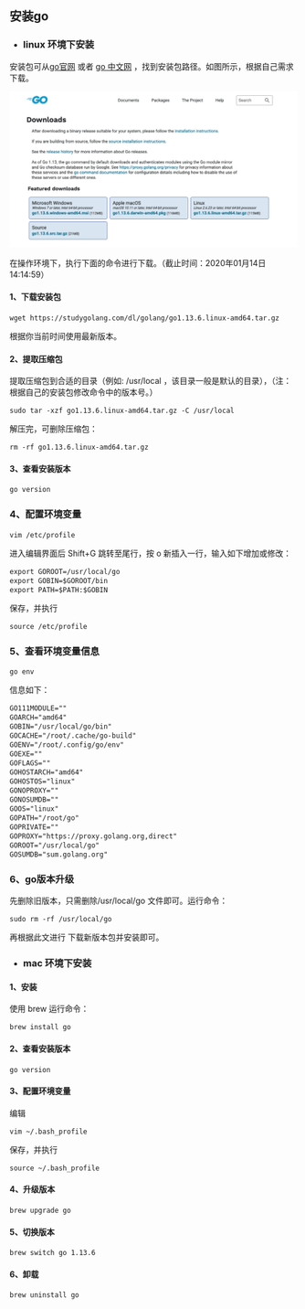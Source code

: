 ## 安装go

- ### linux 环境下安装

安装包可从[go官网](https://golang.google.cn/dl/) 或者 [go 中文网](https://studygolang.com/dl) ，找到安装包路径。如图所示，根据自己需求下载。

![image](https://github.com/sunct/learning-go/blob/master/images/install-1.png)

在操作环境下，执行下面的命令进行下载。（截止时间：2020年01月14日14:14:59）

#### 1、下载安装包
```linux
wget https://studygolang.com/dl/golang/go1.13.6.linux-amd64.tar.gz
```
根据你当前时间使用最新版本。

#### 2、提取压缩包

提取压缩包到合适的目录（例如: /usr/local ，该目录一般是默认的目录），（注：根据自己的安装包修改命令中的版本号。）

```linux
sudo tar -xzf go1.13.6.linux-amd64.tar.gz -C /usr/local
```
解压完，可删除压缩包：
```linux
rm -rf go1.13.6.linux-amd64.tar.gz
```


#### 3、查看安装版本
```$xslt
go version
```

### 4、配置环境变量
```$xslt
vim /etc/profile
```
进入编辑界面后 Shift+G 跳转至尾行，按 o 新插入一行，输入如下增加或修改：

```$xslt
export GOROOT=/usr/local/go
export GOBIN=$GOROOT/bin
export PATH=$PATH:$GOBIN
```
保存，并执行
```$xslt
source /etc/profile
```
### 5、查看环境变量信息
```$xslt
go env
```
信息如下：
```$xslt
GO111MODULE=""
GOARCH="amd64"
GOBIN="/usr/local/go/bin"
GOCACHE="/root/.cache/go-build"
GOENV="/root/.config/go/env"
GOEXE=""
GOFLAGS=""
GOHOSTARCH="amd64"
GOHOSTOS="linux"
GONOPROXY=""
GONOSUMDB=""
GOOS="linux"
GOPATH="/root/go"
GOPRIVATE=""
GOPROXY="https://proxy.golang.org,direct"
GOROOT="/usr/local/go"
GOSUMDB="sum.golang.org"

```

### 6、go版本升级
先删除旧版本，只需删除/usr/local/go 文件即可。运行命令：
```$xslt
sudo rm -rf /usr/local/go
```
再根据此文进行 下载新版本包并安装即可。

- ### mac 环境下安装

#### 1、安装
使用 brew 运行命令：
```$xslt
brew install go
```

#### 2、查看安装版本
```$xslt
go version
```
#### 3、配置环境变量
编辑
```$xslt
vim ~/.bash_profile
```
保存，并执行
```$xslt
source ~/.bash_profile
```


#### 4、升级版本
```$xslt
brew upgrade go
```
#### 5、切换版本
```$xslt
brew switch go 1.13.6
```

#### 6、卸载
```$xslt
brew uninstall go
```



